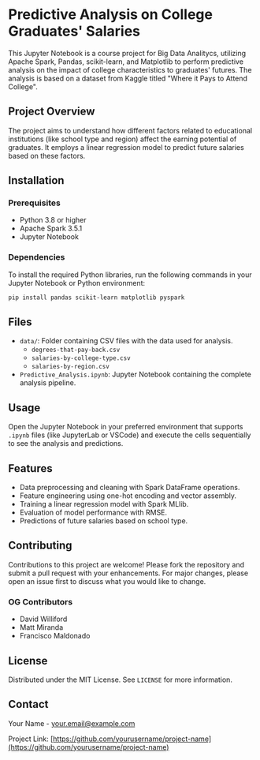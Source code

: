 # Predictive Analysis on College Graduates' Salaries

This Jupyter Notebook is a course project for Big Data Analitycs, utilizing Apache Spark, Pandas, scikit-learn, and Matplotlib to perform predictive analysis on the impact of college characteristics to graduates' futures. The analysis is based on a dataset from Kaggle titled "Where it Pays to Attend College".

## Project Overview

The project aims to understand how different factors related to educational institutions (like school type and region) affect the earning potential of graduates. It employs a linear regression model to predict future salaries based on these factors.

## Installation

### Prerequisites
- Python 3.8 or higher
- Apache Spark 3.5.1
- Jupyter Notebook

### Dependencies
To install the required Python libraries, run the following commands in your Jupyter Notebook or Python environment:

```bash
pip install pandas scikit-learn matplotlib pyspark
```

## Files
- `data/`: Folder containing CSV files with the data used for analysis.
  - `degrees-that-pay-back.csv`
  - `salaries-by-college-type.csv`
  - `salaries-by-region.csv`
- `Predictive_Analysis.ipynb`: Jupyter Notebook containing the complete analysis pipeline.

## Usage
Open the Jupyter Notebook in your preferred environment that supports `.ipynb` files (like JupyterLab or VSCode) and execute the cells sequentially to see the analysis and predictions.

## Features
- Data preprocessing and cleaning with Spark DataFrame operations.
- Feature engineering using one-hot encoding and vector assembly.
- Training a linear regression model with Spark MLlib.
- Evaluation of model performance with RMSE.
- Predictions of future salaries based on school type.

## Contributing
Contributions to this project are welcome! Please fork the repository and submit a pull request with your enhancements. For major changes, please open an issue first to discuss what you would like to change.

### OG Contributors
- David Williford
- Matt Miranda
- Francisco Maldonado

## License
Distributed under the MIT License. See `LICENSE` for more information.

## Contact
Your Name - your.email@example.com

Project Link: [https://github.com/yourusername/project-name](https://github.com/yourusername/project-name)
